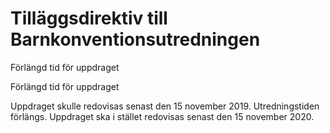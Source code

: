 # Tilläggsdirektiv till Barnkonventionsutredningen

Förlängd tid för uppdraget

Förlängd tid för uppdraget

Uppdraget skulle redovisas senast den 15 november 2019.
Utredningstiden förlängs. Uppdraget ska i stället redovisas senast den 15 november 2020.
